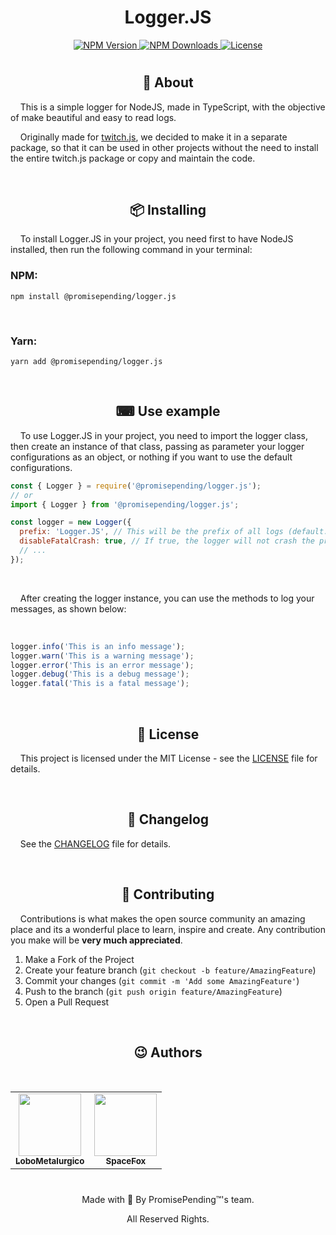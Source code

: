 <h1 align="center">Logger.JS</h1>

<p align="center">
  <a href="https://www.npmjs.com/package/@promisepending/logger.js">
    <img src="https://img.shields.io/npm/v/@promisepending/logger.js.svg?style=flat-square" alt="NPM Version" />
  </a>
  <a href="https://www.npmjs.com/package/@promisepending/logger.js">
    <img src="https://img.shields.io/npm/dm/@promisepending/logger.js.svg?style=flat-square" alt="NPM Downloads" />
  </a>
  <a href="">
    <img src="https://img.shields.io/github/license/PromisePending/logger.js?style=flat-square&color=0394fc&label=Licen%C3%A7a" alt="License" />
  </a>
</p>

#

<h2 align="center">📖 About</h2>
&nbsp;&nbsp;&nbsp;&nbsp;This is a simple logger for NodeJS, made in TypeScript, with the objective of make beautiful and easy to read logs.

<br>

&nbsp;&nbsp;&nbsp;&nbsp;Originally made for [twitch.js](https://github.com/PromisePending/twitch.js), we decided to make it in a separate package, so that it can be used in other projects without the need to install the entire twitch.js package or copy and maintain the code.

<br>

<h2 align="center">📦 Installing</h2>
&nbsp;&nbsp;&nbsp;&nbsp;To install Logger.JS in your project, you need first to have NodeJS installed, then run the following command in your terminal:

<br>

### NPM:
```
npm install @promisepending/logger.js
```

<br>

### Yarn:
```
yarn add @promisepending/logger.js
```

<br>

<h2 align="center">⌨ Use example</h2>
&nbsp;&nbsp;&nbsp;&nbsp;To use Logger.JS in your project, you need to import the logger class, then create an instance of that class, passing as parameter your logger configurations as an object, or nothing if you want to use the default configurations.

<br>

```js
const { Logger } = require('@promisepending/logger.js');
// or
import { Logger } from '@promisepending/logger.js';

const logger = new Logger({
  prefix: 'Logger.JS', // This will be the prefix of all logs (default: null)
  disableFatalCrash: true, // If true, the logger will not crash the process when a fatal error occurs (default: false)
  // ...
});
```

<br>

&nbsp;&nbsp;&nbsp;&nbsp;After creating the logger instance, you can use the methods to log your messages, as shown below:

<br>

```js
logger.info('This is an info message');
logger.warn('This is a warning message');
logger.error('This is an error message');
logger.debug('This is a debug message');
logger.fatal('This is a fatal message');
```

<br>

<h2 align="center">📝 License</h2>

&nbsp;&nbsp;&nbsp;&nbsp;This project is licensed under the MIT License - see the [LICENSE](/LICENSE) file for details.

<br>

<h2 align="center">📜 Changelog</h2>

&nbsp;&nbsp;&nbsp;&nbsp;See the [CHANGELOG](/CHANGELOG.md) file for details.

<br>

<h2 align="center">🤝 Contributing</h2>

&nbsp;&nbsp;&nbsp;&nbsp;Contributions is what makes the open source community an amazing place and its a wonderful place to learn, inspire and create. Any contribution you make will be **very much appreciated**.

1. Make a Fork of the Project
2. Create your feature branch (`git checkout -b feature/AmazingFeature`)
3. Commit your changes (`git commit -m 'Add some AmazingFeature'`)
4. Push to the branch (`git push origin feature/AmazingFeature`)
5. Open a Pull Request

<br>

<h2 align="center">😉 Authors</h2>

<br>

<table align="center">
  <tr>
    <td align="center">
      <a href="https://github.com/LoboMetalurgico">
        <img src="https://avatars.githubusercontent.com/u/43734867?v=4" width="100px;" alt=""/>
        <br />
        <sub>
          <b>LoboMetalurgico</b>
        </sub>
      </a>
    </td>
    <td align="center">
      <a href="https://github.com/emanuelfranklyn">
        <img src="https://avatars.githubusercontent.com/u/44732812?v=4" width="100px;" alt=""/>
        <br />
        <sub>
          <b>SpaceFox</b>
        </sub>
      </a>
    </td>
  </tr>
</table>

#

<p align="center">Made with 💚 By PromisePending™'s team.</p>

<p align="center">All Reserved Rights.</p>
